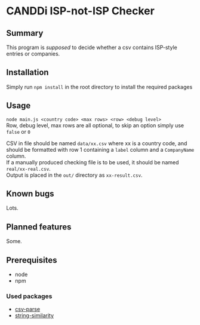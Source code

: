 # CANDDi ISP-not-ISP Checker

## Summary

This program is _supposed_ to decide whether a csv contains ISP-style entries or companies.

## Installation

Simply run `npm install` in the root directory to install the required packages

## Usage

`node main.js <country code> <max rows> <row> <debug level>`  
Row, debug level, max rows are all optional, to skip an option simply use `false` or `0`  
  
CSV in file should be named `data/xx.csv` where xx is a country code, and should be formatted with row 1 containing a `label` column and a `CompanyName` column.  
If a manually produced checking file is to be used, it should be named `real/xx-real.csv`.  
Output is placed in the `out/` directory as `xx-result.csv`.

## Known bugs

Lots.

## Planned features

Some.

## Prerequisites
+ node
+ npm

### Used packages
+ [csv-parse](http://csv.adaltas.com/)
+ [string-similarity](https://www.npmjs.com/package/string-similarity)
